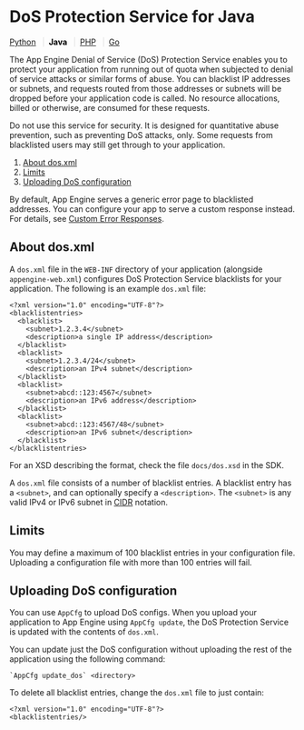 # DoS Protection Service for Java

  

[Python](https://web.archive.org/web/20160424230240/https://cloud.google.com/appengine/docs/python/config/dos "View this page in the Python runtime") <span style="color: #ddd; padding: 0em .5em;">|</span><span style="color: black; font-weight:bold">Java</span> <span style="color: #ddd; padding: 0em .5em;">|</span>[PHP](https://web.archive.org/web/20160424230240/https://cloud.google.com/appengine/docs/php/config/dos "View this page in the PHP runtime") <span style="color: #ddd; padding: 0em .5em;">|</span>[Go](https://web.archive.org/web/20160424230240/https://cloud.google.com/appengine/docs/go/config/dos "View this page in the Go runtime")

The App Engine Denial of Service (DoS) Protection Service enables you to protect your application from running out of quota when subjected to denial of service attacks or similar forms of abuse. You can blacklist IP addresses or subnets, and requests routed from those addresses or subnets will be dropped before your application code is called. No resource allocations, billed or otherwise, are consumed for these requests.

Do not use this service for security. It is designed for quantitative abuse prevention, such as preventing DoS attacks, only. Some requests from blacklisted users may still get through to your application.

1.  [About dos.xml](#Java_appengine_web_xml_About_dos_xml)
2.  [Limits](#Java_appengine_web_xml_Limits)
3.  [Uploading DoS configuration](#Java_appengine_web_xml_Uploading_DoS_configuration)

By default, App Engine serves a generic error page to blacklisted addresses. You can configure your app to serve a custom response instead. For details, see [Custom Error Responses](https://web.archive.org/web/20160424230240/https://cloud.google.com/appengine/docs/java/config/appconfig#Java_appengine_web_xml_Custom_error_responses).

## About dos.xml

A `dos.xml` file in the `WEB-INF` directory of your application (alongside `appengine-web.xml`) configures DoS Protection Service blacklists for your application. The following is an example `dos.xml` file:

```
<?xml version="1.0" encoding="UTF-8"?>
<blacklistentries>
  <blacklist>
    <subnet>1.2.3.4</subnet>
    <description>a single IP address</description>
  </blacklist>
  <blacklist>
    <subnet>1.2.3.4/24</subnet>
    <description>an IPv4 subnet</description>
  </blacklist>
  <blacklist>
    <subnet>abcd::123:4567</subnet>
    <description>an IPv6 address</description>
  </blacklist>
  <blacklist>
    <subnet>abcd::123:4567/48</subnet>
    <description>an IPv6 subnet</description>
  </blacklist>
</blacklistentries>
```

For an XSD describing the format, check the file `docs/dos.xsd` in the SDK.

A `dos.xml` file consists of a number of blacklist entries. A blacklist entry has a `<subnet>`, and can optionally specify a `<description>`. The `<subnet>` is any valid IPv4 or IPv6 subnet in [CIDR](https://web.archive.org/web/20160424230240/https://wikipedia.org/wiki/CIDR_notation) notation.

## Limits

You may define a maximum of 100 blacklist entries in your configuration file. Uploading a configuration file with more than 100 entries will fail.

## Uploading DoS configuration

You can use `AppCfg` to upload DoS configs. When you upload your application to App Engine using `AppCfg update`, the DoS Protection Service is updated with the contents of `dos.xml`.

You can update just the DoS configuration without uploading the rest of the application using the following command:

```
`AppCfg update_dos` <directory>
```

To delete all blacklist entries, change the `dos.xml` file to just contain:

```
<?xml version="1.0" encoding="UTF-8"?>
<blacklistentries/>
```
